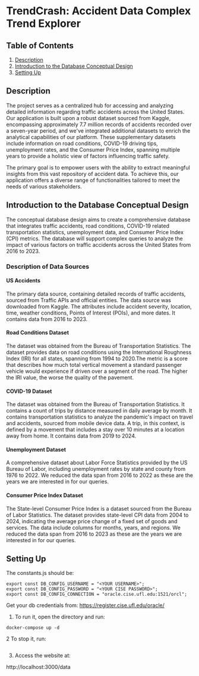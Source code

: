 # TrendCrash: Accident Data Complex Trend Explorer

## Table of Contents

1. [Description](#Description)
2. [Introduction to the Database Conceptual Design](#Introduction-to-the-Database-Conceptual-Design)
3. [Setting Up](#Setting-Up)

## Description

The project serves as a centralized hub for accessing and analyzing detailed information regarding traffic accidents across the United States. Our application is built upon a robust dataset sourced from Kaggle, encompassing approximately 7.7 million records of accidents recorded over a seven-year period, and we've integrated additional datasets to enrich the analytical capabilities of our platform. These supplementary datasets include information on road conditions, COVID-19 driving tips, unemployment rates, and the Consumer Price Index, spanning multiple years to provide a holistic view of factors influencing traffic safety.

The primary goal is to empower users with the ability to extract meaningful insights from this vast repository of accident data. To achieve this, our application offers a diverse range of functionalities tailored to meet the needs of various stakeholders.


## Introduction to the Database Conceptual Design
The conceptual database design aims to create a comprehensive database that integrates traffic accidents, road conditions, COVID-19 related transportation statistics, unemployment data, and Consumer Price Index (CPI) metrics. The database will support complex queries to analyze the impact of various factors on traffic accidents across the United States from 2016 to 2023.

### Description of Data Sources
#### US Accidents
The primary data source, containing detailed records of traffic accidents, sourced from Traffic APIs and official entities. The data source was downloaded from Kaggle. The attributes include accident severity, location, time, weather conditions, Points of Interest (POIs), and more dates. It contains data from 2016 to 2023.
#### Road Conditions Dataset 
The dataset was obtained from the Bureau of Transportation Statistics. The dataset provides data on road conditions using the International Roughness Index (IRI) for all states, spanning from 1994 to 2020.The metric is a score that describes how much total vertical movement a standard passenger vehicle would experience if driven over a segment of the road. The higher the IRI value, the worse the quality of the pavement.
#### COVID-19 Dataset
The dataset was obtained from the Bureau of Transportation Statistics. It contains a count of trips by distance measured in daily average by month. It contains transportation statistics to analyze the pandemic's impact on travel and accidents, sourced from mobile device data. A trip, in this context, is defined by a movement that includes a stay over 10 minutes at a location away from home. It contains data from 2019 to 2024.
#### Unemployment Dataset
A comprehensive dataset about Labor Force Statistics provided by the US Bureau of Labor, including unemployment rates by state and county from 1976 to 2022. We reduced the data span from 2016 to 2022 as these are the years we are interested in for our queries.
#### Consumer Price Index Dataset
The State-level Consumer Price Index is a dataset sourced from the Bureau of Labor Statistics. The dataset provides state-level CPI data from 2004 to 2024, indicating the average price change of a fixed set of goods and services. The data include columns for months, years, and regions. We reduced the data span from 2016 to 2023 as these are the years we are interested in for our queries.

## Setting Up

The constants.js should be:

```
export const DB_CONFIG_USERNAME = "<YOUR USERNAME>";
export const DB_CONFIG_PASSWORD = "<YOUR CISE PASSWORD>";
export const DB_CONFIG_CONNECTION = "oracle.cise.ufl.edu:1521/orcl";
```

Get your db credentials from: https://register.cise.ufl.edu/oracle/


1. To run it, open the directory and run:

```
docker-compose up -d
```

2 To stop it, run:

```docker-compose down
```

3. Access the website at:

http://localhost:3000/data